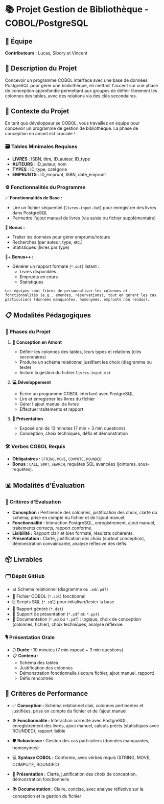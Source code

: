 # 📚 Projet Gestion de Bibliothèque - COBOL/PostgreSQL

## 👥 Équipe
**Contributeurs :** Lucas, Sibory et Vincent

## 📝 Description du Projet

Concevoir un programme COBOL interfacé avec une base de données PostgreSQL pour gérer une bibliothèque, en mettant l'accent sur une phase de conception approfondie permettant aux groupes de définir librement les colonnes des tables, avec des relations via des clés secondaires.

## 🎯 Contexte du Projet

En tant que développeur·se COBOL, vous travaillez en équipe pour concevoir un programme de gestion de bibliothèque. La phase de conception en amont est cruciale !

### 🗃️ Tables Minimales Requises
- **LIVRES** : ISBN, titre, ID_auteur, ID_type
- **AUTEURS** : ID_auteur, nom
- **TYPES** : ID_type, catégorie
- **EMPRUNTS** : ID_emprunt, ISBN, date_emprunt

### ⚙️ Fonctionnalités du Programme

✅ **Fonctionnalités de Base :**
- Lire un fichier séquentiel (`livres-input.dat`) pour enregistrer des livres dans PostgreSQL
- Permettre l'ajout manuel de livres (via saisie ou fichier supplémentaire)

🎁 **Bonus :**
- Traiter les données pour gérer emprunts/retours
- Recherches (par auteur, type, etc.)
- Statistiques (livres par type)

🎁+ **Bonus++ :**
- Générer un rapport formaté (`*.dat`) listant :
  - Livres disponibles
  - Emprunts en cours
  - Statistiques

```
Les équipes sont libres de personnaliser les colonnes et fonctionnalités (e.g., amendes, réservations), tout en gérant les cas particuliers (données manquantes, homonymes, emprunts non rendus).
```

## 📋 Modalités Pédagogiques

### 🔄 Phases du Projet

1. **🎨 Conception en Amont**
   - Définir les colonnes des tables, leurs types et relations (clés secondaires)
   - Produire un schéma relationnel justifiant les choix (diagramme ou texte)
   - Inclure la gestion du fichier `livres-input.dat`

2. **💻 Développement**
   - Écrire un programme COBOL interfacé avec PostgreSQL
   - Lire et enregistrer les livres du fichier
   - Gérer l'ajout manuel de livres
   - Effectuer traitements et rapport

3. **🎤 Présentation**
   - Exposé oral de 10 minutes (7 min + 3 min questions)
   - Conception, choix techniques, défis et démonstration

### 🛠️ Verbes COBOL Requis
- **Obligatoires :** `STRING`, `MOVE`, `COMPUTE`, `ROUNDED`
- **Bonus :** `CALL`, `SORT`, `SEARCH`, requêtes SQL avancées (jointures, sous-requêtes).

## 📊 Modalités d'Évaluation

### 🎯 Critères d'Évaluation
- **Conception :** Pertinence des colonnes, justification des choix, clarté du schéma, prise en compte du fichier et de l’ajout manuel.  
- **Fonctionnalité :** Interaction PostgreSQL, enregistrement, ajout manuel, traitements corrects, rapport conforme.  
- **Lisibilité :** Rapport clair et bien formaté, résultats cohérents.  
- **Présentation :** Clarté, justification des choix (surtout conception), démonstration convaincante, analyse réflexive des défis.

## 📦 Livrables

### 🗂️ Dépôt GitHub
- 📊 Schéma relationnel (diagramme ou `.md`/`.pdf`)
- 💾 Fichier COBOL (`*.cbl`) fonctionnel
- 🗄️ Scripts SQL (`*.sql`) pour initialiser/tester la base
- 📄 Rapport généré (`*.dat`)
- 🎯 Support de présentation (`*.pdf` ou `*.ppt`)
- 📖 Documentation (`*.md` ou `*.pdf`) : logique, choix de conception (colonnes, fichier), choix techniques, analyse réflexive.

### 🎙️ Présentation Orale
- ⏰ **Durée :** 10 minutes (7 min exposé + 3 min questions)
- 📋 **Contenu :** 
  - Schéma des tables
  - Justification des colonnes
  - Démonstration fonctionnelle (lecture fichier, ajout manuel, rapport)
  - Défis rencontrés

## 🎯 Critères de Performance

- ✅ **Conception :** Schéma relationnel clair, colonnes pertinentes et justifiées, prise en compte du fichier et de l’ajout manuel

- ⚙️ **Fonctionnalité :** Interaction correcte avec PostgreSQL, enregistrement des livres, ajout manuel, calculs précis (statistiques avec ROUNDED), rapport lisible

- 🛡️ **Robustesse :** Gestion des cas particuliers (données manquantes, homonymes)

- 💻 **Syntaxe COBOL :**  Conforme, avec verbes requis (STRING, MOVE, COMPUTE, ROUNDED)

- 🎤 **Présentation :** Clarté, justification des choix de conception, démonstration fonctionnelle

- 📚 **Documentation :** Claire, concise, avec analyse réflexive sur la conception et la gestion du fichier
